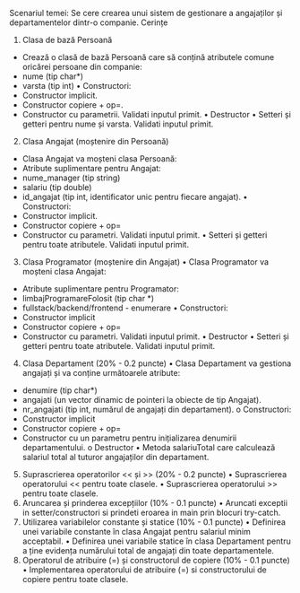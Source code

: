Scenariul temei: Se cere crearea unui sistem de gestionare a angajaților și departamentelor dintr-o companie. 
Cerințe
1. Clasa de bază Persoană 
-	Crează o clasă de bază Persoană care să conțină atributele comune oricărei persoane din companie:
-	nume (tip char*)
- varsta (tip int)
•	Constructori:
- Constructor implicit. 
-	Constructor copiere + op=.
-	Constructor cu parametrii. Validati inputul primit.
•	Destructor
•	Setteri și getteri pentru nume și varsta. Validati inputul primit.
2. Clasa Angajat (moștenire din Persoană) 
-	Clasa Angajat va moșteni clasa Persoană:
-	Atribute suplimentare pentru Angajat:
-	nume_manager (tip string)
-	salariu (tip double)
-	id_angajat (tip int, identificator unic pentru fiecare angajat).
•	Constructori:
-	Constructor implicit.
-	Constructor copiere + op=
-	Constructor cu parametri. Validati inputul primit.
•	Setteri și getteri pentru toate atributele. Validati inputul primit.
3. Clasa Programator (moștenire din Angajat) 
•	Clasa Programator va moșteni clasa Angajat:
-	Atribute suplimentare pentru Programator:
-	limbajProgramareFolosit (tip char *)
-	fullstack/backend/frontend - enumerare
•	Constructori:
-	Constructor implicit
-	Constructor copiere + op=
-	Constructor cu parametri. Validati inputul primit.
•	Destructor
•	Setteri și getteri pentru toate atributele. Validati inputul primit.
4. Clasa Departament (20% - 0.2 puncte)
•	Clasa Departament va gestiona angajați și va conține următoarele atribute:
-	denumire (tip char*)
-	angajati (un vector dinamic de pointeri la obiecte de tip Angajat).
-	nr_angajati (tip int, numărul de angajați din departament).
o	Constructori:
-	Constructor implicit
-	Constructor copiere + op=
-	Constructor cu un parametru pentru inițializarea denumirii departamentului.
o	Destructor 
•	Metoda salariuTotal care calculează salariul total al tuturor angajaților din departament.
5. Suprascrierea operatorilor << și >> (20% - 0.2 puncte)
•	Suprascrierea operatorului << pentru toate clasele.
•	Suprascrierea operatorului >> pentru toate clasele.
6. Aruncarea și prinderea excepțiilor (10% - 0.1 puncte)
•	Aruncati exceptii in setter/constructori si prindeti eroarea in main prin  blocuri try-catch.
7. Utilizarea variabilelor constante și statice (10% - 0.1 puncte)
•	Definirea unei variabile constante în clasa Angajat pentru salariul minim acceptabil.
•	Definirea unei variabile statice în clasa Departament pentru a ține evidența numărului total de angajați din toate departamentele.
8. Operatorul de atribuire (=) și constructorul de copiere (10% - 0.1 puncte)
•	Implementarea operatorului de atribuire (=) si constructorului de copiere pentru toate clasele.
